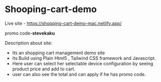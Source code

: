 # Shooping-cart-demo

Live site - https://shopping-cart-demo-mac.netlify.app/


promo code-**stevekaku**


Description about site:

* Its an shopping cart management demo site
* Its Build using Plain Html5 , Tailwind CSS framework and Javascript.
* Here user can select her selectable device configuration by seeing product price and add to cart.
* user can also see the total and can apply if he has promo code.
